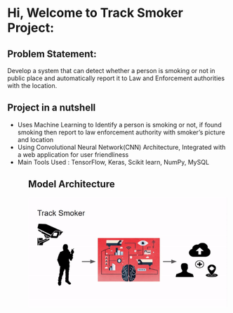 # Hi, Welcome to Track Smoker Project:
## Problem Statement:
Develop a system that can detect whether a person is smoking or not in public place and automatically report it to Law and Enforcement authorities with the location. 
## Project in a nutshell
<ul>
<li>
Uses Machine Learning to Identify a person is smoking or not, if found smoking then report to law enforcement authority with smoker’s  picture and location
</li>
<li>
  Using Convolutional Neural Network(CNN) Architecture, Integrated with a web application for user friendliness
</li>
<li>
Main Tools Used : TensorFlow, Keras, Scikit learn, NumPy, MySQL
</li>
<ul/>

## Model Architecture 
<img src="Architecture.gif" height="250px">

